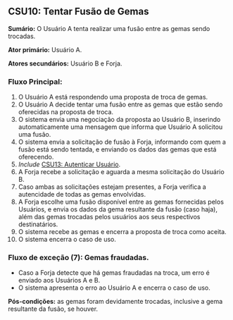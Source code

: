 ## CSU10: Tentar Fusão de Gemas

**Sumário:** O Usuário A tenta realizar uma fusão entre as gemas sendo trocadas.

**Ator primário:** Usuário A.

**Atores secundários:** Usuário B e Forja.

### Fluxo Principal:
1. O Usuário A está respondendo uma proposta de troca de gemas.
2. O Usuário A decide tentar uma fusão entre as gemas que estão sendo oferecidas na proposta de troca.
3. O sistema envia uma negociação da proposta ao Usuário B, inserindo automaticamente uma mensagem que informa que Usuário A solicitou uma fusão.
3. O sistema envia a solicitação de fusão à Forja, informando com quem a fusão está sendo tentada, e enviando os dados das gemas que está oferecendo.
4. _Include_ [CSU13: Autenticar Usuário](#csu13-autenticar-usuário).
5. A Forja recebe a solicitação e aguarda a mesma solicitação do Usuário B.
6. Caso ambas as solicitações estejam presentes, a Forja verifica a autencidade de todas as gemas envolvidas.
7. A Forja escolhe uma fusão disponível entre as gemas fornecidas pelos Usuários, e envia os dados da gema resultante da fusão (caso haja), além das gemas trocadas pelos usuários aos seus respectivos destinatários.
8. O sistema recebe as gemas e encerra a proposta de troca como aceita.
4. O sistema encerra o caso de uso.

### Fluxo de exceção (7): Gemas fraudadas.
- Caso a Forja detecte que há gemas fraudadas na troca, um erro é enviado aos Usuários A e B.
- O sistema apresenta o erro ao Usuário A e encerra o caso de uso.

**Pós-condições:** as gemas foram devidamente trocadas, inclusive a gema resultante da fusão, se houver.